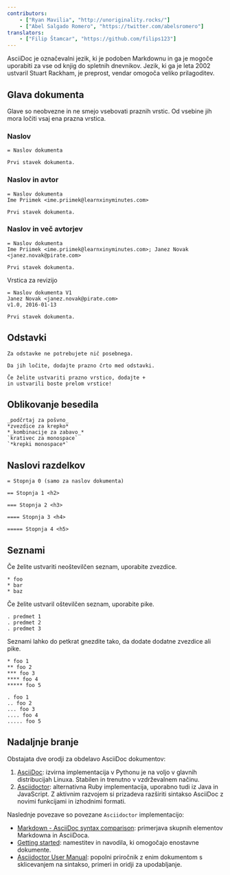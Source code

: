 ```yaml
---
contributors:
    - ["Ryan Mavilia", "http://unoriginality.rocks/"]
    - ["Abel Salgado Romero", "https://twitter.com/abelsromero"]
translators:
    - ["Filip Štamcar", "https://github.com/filips123"]
---
```


AsciiDoc je označevalni jezik, ki je podoben Markdownu in ga je mogoče uporabiti za vse od knjig do spletnih dnevnikov. Jezik, ki ga je leta 2002 ustvaril Stuart Rackham, je preprost, vendar omogoča veliko prilagoditev.

## Glava dokumenta

Glave so neobvezne in ne smejo vsebovati praznih vrstic. Od vsebine jih mora ločiti vsaj ena prazna vrstica.

### Naslov

```
= Naslov dokumenta

Prvi stavek dokumenta.
```

### Naslov in avtor

```
= Naslov dokumenta
Ime Priimek <ime.priimek@learnxinyminutes.com>

Prvi stavek dokumenta.
```

### Naslov in več avtorjev

```
= Naslov dokumenta
Ime Priimek <ime.priimek@learnxinyminutes.com>; Janez Novak <janez.novak@pirate.com>

Prvi stavek dokumenta.
```

Vrstica za revizijo

```
= Naslov dokumenta V1
Janez Novak <janez.novak@pirate.com>
v1.0, 2016-01-13

Prvi stavek dokumenta.
```

## Odstavki

```
Za odstavke ne potrebujete nič posebnega.

Da jih ločite, dodajte prazno črto med odstavki.

Če želite ustvariti prazno vrstico, dodajte +
in ustvarili boste prelom vrstice!
```

## Oblikovanje besedila

```
_podčrtaj za pošvno_
*zvezdice za krepko*
*_kombinacije za zabavo_*
`krativec za monospace`
`*krepki monospace*`
```

## Naslovi razdelkov

```
= Stopnja 0 (samo za naslov dokumenta)

== Stopnja 1 <h2>

=== Stopnja 2 <h3>

==== Stopnja 3 <h4>

===== Stopnja 4 <h5>
```

## Seznami

Če želite ustvariti neoštevilčen seznam, uporabite zvezdice.

```
* foo
* bar
* baz
```

Če želite ustvaril oštevilčen seznam, uporabite pike.

```
. predmet 1
. predmet 2
. predmet 3
```

Seznami lahko do petkrat gnezdite tako, da dodate dodatne zvezdice ali pike.

```
* foo 1
** foo 2
*** foo 3
**** foo 4
***** foo 5

. foo 1
.. foo 2
... foo 3
.... foo 4
..... foo 5
```

## Nadaljnje branje

Obstajata dve orodji za obdelavo AsciiDoc dokumentov:

1. [AsciiDoc](http://asciidoc.org/): izvirna implementacija v Pythonu je na voljo v glavnih distribucijah Linuxa. Stabilen in trenutno v vzdrževalnem načinu.
2. [Asciidoctor](http://asciidoctor.org/): alternativna Ruby implementacija, uporabno tudi iz Java in JavaScript. Z aktivnim razvojem si prizadeva razširiti sintakso AsciiDoc z novimi funkcijami in izhodnimi formati.

Naslednje povezave so povezane `Asciidoctor` implementacijo:

* [Markdown - AsciiDoc syntax comparison](http://asciidoctor.org/docs/user-manual/#comparison-by-example): primerjava skupnih elementov Markdowna in AsciiDoca.
* [Getting started](http://asciidoctor.org/docs/#get-started-with-asciidoctor): namestitev in navodila, ki omogočajo enostavne dokumente.
* [Asciidoctor User Manual](http://asciidoctor.org/docs/user-manual/): popolni priročnik z enim dokumentom s sklicevanjem na sintakso, primeri in oridji za upodabljanje.
